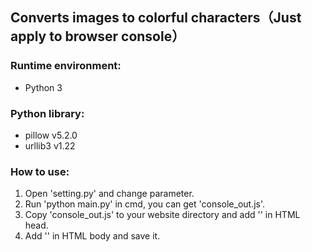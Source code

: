 ## Converts images to colorful characters（Just apply to browser console）
### Runtime environment:
* Python 3
### Python library:
* pillow v5.2.0
* urllib3 v1.22
### How to use:
1. Open 'setting.py' and change parameter.
2. Run 'python main.py' in cmd, you can get 'console_out.js'.
3. Copy 'console_out.js' to your website directory and add '<script type="text/javascript" src="console_out.js"></script>' in HTML head.
4. Add '<script type="text/javascript">console_out();</script>' in HTML body and save it.
